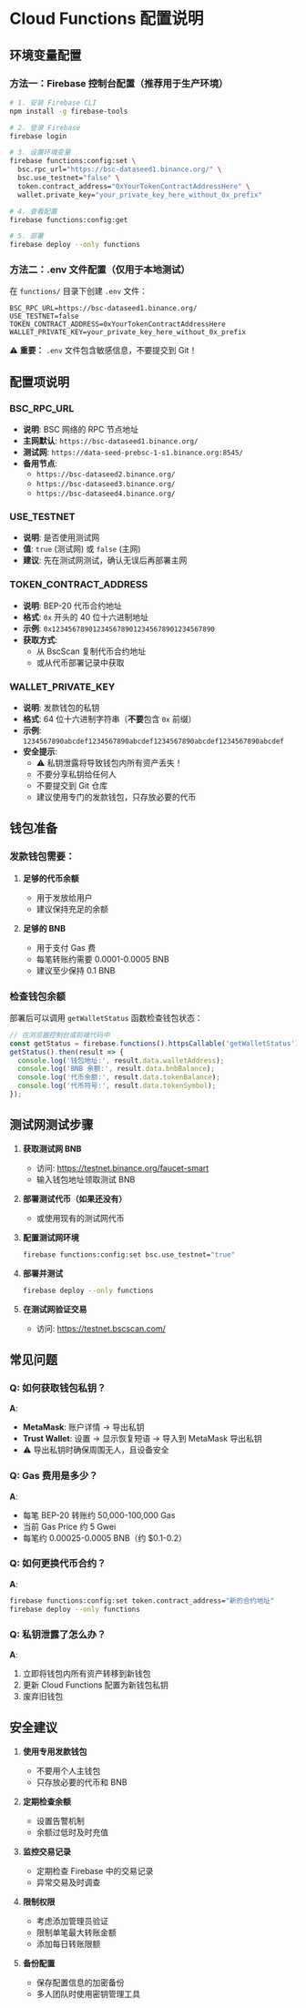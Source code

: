 # Cloud Functions 配置说明

## 环境变量配置

### 方法一：Firebase 控制台配置（推荐用于生产环境）

```bash
# 1. 安装 Firebase CLI
npm install -g firebase-tools

# 2. 登录 Firebase
firebase login

# 3. 设置环境变量
firebase functions:config:set \
  bsc.rpc_url="https://bsc-dataseed1.binance.org/" \
  bsc.use_testnet="false" \
  token.contract_address="0xYourTokenContractAddressHere" \
  wallet.private_key="your_private_key_here_without_0x_prefix"

# 4. 查看配置
firebase functions:config:get

# 5. 部署
firebase deploy --only functions
```

### 方法二：.env 文件配置（仅用于本地测试）

在 `functions/` 目录下创建 `.env` 文件：

```env
BSC_RPC_URL=https://bsc-dataseed1.binance.org/
USE_TESTNET=false
TOKEN_CONTRACT_ADDRESS=0xYourTokenContractAddressHere
WALLET_PRIVATE_KEY=your_private_key_here_without_0x_prefix
```

⚠️ **重要：** `.env` 文件包含敏感信息，不要提交到 Git！

## 配置项说明

### BSC_RPC_URL
- **说明**: BSC 网络的 RPC 节点地址
- **主网默认**: `https://bsc-dataseed1.binance.org/`
- **测试网**: `https://data-seed-prebsc-1-s1.binance.org:8545/`
- **备用节点**:
  - `https://bsc-dataseed2.binance.org/`
  - `https://bsc-dataseed3.binance.org/`
  - `https://bsc-dataseed4.binance.org/`

### USE_TESTNET
- **说明**: 是否使用测试网
- **值**: `true` (测试网) 或 `false` (主网)
- **建议**: 先在测试网测试，确认无误后再部署主网

### TOKEN_CONTRACT_ADDRESS
- **说明**: BEP-20 代币合约地址
- **格式**: `0x` 开头的 40 位十六进制地址
- **示例**: `0x1234567890123456789012345678901234567890`
- **获取方式**: 
  - 从 BscScan 复制代币合约地址
  - 或从代币部署记录中获取

### WALLET_PRIVATE_KEY
- **说明**: 发款钱包的私钥
- **格式**: 64 位十六进制字符串（**不要**包含 `0x` 前缀）
- **示例**: `1234567890abcdef1234567890abcdef1234567890abcdef1234567890abcdef`
- **安全提示**:
  - ⚠️ 私钥泄露将导致钱包内所有资产丢失！
  - 不要分享私钥给任何人
  - 不要提交到 Git 仓库
  - 建议使用专门的发款钱包，只存放必要的代币

## 钱包准备

### 发款钱包需要：

1. **足够的代币余额**
   - 用于发放给用户
   - 建议保持充足的余额

2. **足够的 BNB**
   - 用于支付 Gas 费
   - 每笔转账约需要 0.0001-0.0005 BNB
   - 建议至少保持 0.1 BNB

### 检查钱包余额

部署后可以调用 `getWalletStatus` 函数检查钱包状态：

```javascript
// 在浏览器控制台或前端代码中
const getStatus = firebase.functions().httpsCallable('getWalletStatus');
getStatus().then(result => {
  console.log('钱包地址:', result.data.walletAddress);
  console.log('BNB 余额:', result.data.bnbBalance);
  console.log('代币余额:', result.data.tokenBalance);
  console.log('代币符号:', result.data.tokenSymbol);
});
```

## 测试网测试步骤

1. **获取测试网 BNB**
   - 访问: https://testnet.binance.org/faucet-smart
   - 输入钱包地址领取测试 BNB

2. **部署测试代币（如果还没有）**
   - 或使用现有的测试网代币

3. **配置测试网环境**
   ```bash
   firebase functions:config:set bsc.use_testnet="true"
   ```

4. **部署并测试**
   ```bash
   firebase deploy --only functions
   ```

5. **在测试网验证交易**
   - 访问: https://testnet.bscscan.com/

## 常见问题

### Q: 如何获取钱包私钥？
**A**: 
- **MetaMask**: 账户详情 → 导出私钥
- **Trust Wallet**: 设置 → 显示恢复短语 → 导入到 MetaMask 导出私钥
- ⚠️ 导出私钥时确保周围无人，且设备安全

### Q: Gas 费用是多少？
**A**: 
- 每笔 BEP-20 转账约 50,000-100,000 Gas
- 当前 Gas Price 约 5 Gwei
- 每笔约 0.00025-0.0005 BNB（约 $0.1-0.2）

### Q: 如何更换代币合约？
**A**:
```bash
firebase functions:config:set token.contract_address="新的合约地址"
firebase deploy --only functions
```

### Q: 私钥泄露了怎么办？
**A**:
1. 立即将钱包内所有资产转移到新钱包
2. 更新 Cloud Functions 配置为新钱包私钥
3. 废弃旧钱包

## 安全建议

1. **使用专用发款钱包**
   - 不要用个人主钱包
   - 只存放必要的代币和 BNB

2. **定期检查余额**
   - 设置告警机制
   - 余额过低时及时充值

3. **监控交易记录**
   - 定期检查 Firebase 中的交易记录
   - 异常交易及时调查

4. **限制权限**
   - 考虑添加管理员验证
   - 限制单笔最大转账金额
   - 添加每日转账限额

5. **备份配置**
   - 保存配置信息的加密备份
   - 多人团队时使用密钥管理工具

